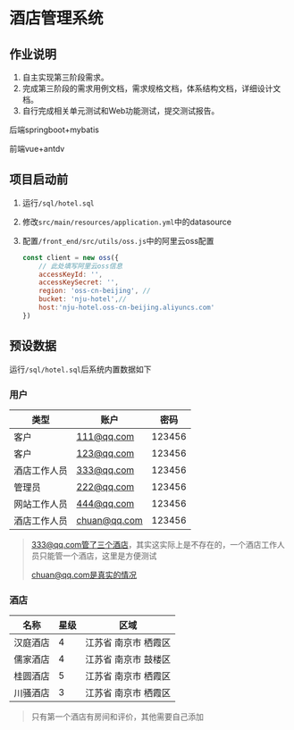 # 酒店管理系统

## 作业说明
1. 自主实现第三阶段需求。
2. 完成第三阶段的需求用例文档，需求规格文档，体系结构文档，详细设计文档。
3. 自行完成相关单元测试和Web功能测试，提交测试报告。

后端springboot+mybatis 

前端vue+antdv

## 项目启动前

1. 运行`/sql/hotel.sql`

2. 修改`src/main/resources/application.yml`中的datasource

3. 配置`/front_end/src/utils/oss.js`中的阿里云oss配置

	```javascript
	const client = new oss({
		// 此处填写阿里云oss信息
	    accessKeyId: '',
	    accessKeySecret: '',
	    region: 'oss-cn-beijing', //
	    bucket: 'nju-hotel',//
	    host:'nju-hotel.oss-cn-beijing.aliyuncs.com'
	})
	```

## 预设数据

运行`/sql/hotel.sql`后系统内置数据如下

### 用户

| 类型         | 账户         | 密码   |
| ------------ | ------------ | ------ |
| 客户         | 111@qq.com   | 123456 |
| 客户         | 123@qq.com   | 123456 |
| 酒店工作人员 | 333@qq.com   | 123456 |
| 管理员       | 222@qq.com   | 123456 |
| 网站工作人员 | 444@qq.com   | 123456 |
| 酒店工作人员 | chuan@qq.com | 123456 |

> 333@qq.com管了三个酒店，其实这实际上是不存在的，一个酒店工作人员只能管一个酒店，这里是方便测试
>
> chuan@qq.com是真实的情况

### 酒店

| 名称     | 星级 | 区域                 |
| -------- | ---- | -------------------- |
| 汉庭酒店 | 4    | 江苏省 南京市 栖霞区 |
| 儒家酒店 | 4    | 江苏省 南京市 鼓楼区 |
| 桂圆酒店 | 5    | 江苏省 南京市 栖霞区 |
| 川骚酒店 | 3    | 江苏省 南京市 栖霞区 |

> 只有第一个酒店有房间和评价，其他需要自己添加